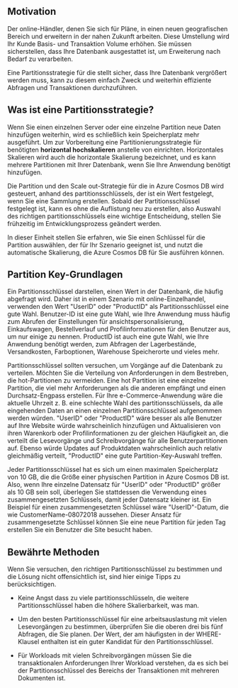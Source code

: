 ## <a name="motivation"></a>Motivation

Der online-Händler, denen Sie sich für Pläne, in einen neuen geografischen Bereich und erweitern in der nahen Zukunft arbeiten. Diese Umstellung wird Ihr Kunde Basis- und Transaktion Volume erhöhen. Sie müssen sicherstellen, dass Ihre Datenbank ausgestattet ist, um Erweiterung nach Bedarf zu verarbeiten.

Eine Partitionsstrategie für die stellt sicher, dass Ihre Datenbank vergrößert werden muss, kann zu diesem einfach Zweck und weiterhin effiziente Abfragen und Transaktionen durchzuführen.

## <a name="what-is-a-partition-strategy"></a>Was ist eine Partitionsstrategie?

Wenn Sie einen einzelnen Server oder eine einzelne Partition neue Daten hinzufügen weiterhin, wird es schließlich kein Speicherplatz mehr ausgeführt. Um zur Vorbereitung eine Partitionierungsstrategie für benötigten **horizontal hochskalieren** anstelle von einrichten. Horizontales Skalieren wird auch die horizontale Skalierung bezeichnet, und es kann mehrere Partitionen mit Ihrer Datenbank, wenn Sie Ihre Anwendung benötigt hinzufügen.

Die Partition und den Scale out-Strategie für die in Azure Cosmos DB wird gesteuert, anhand des partitionsschlüssels, der ist ein Wert festgelegt, wenn Sie eine Sammlung erstellen. Sobald der Partitionsschlüssel festgelegt ist, kann es ohne die Auflistung neu zu erstellen, also Auswahl des richtigen partitionsschlüssels eine wichtige Entscheidung, stellen Sie frühzeitig im Entwicklungsprozess geändert werden.  

In dieser Einheit stellen Sie erfahren, wie Sie einen Schlüssel für die Partition auswählen, der für Ihr Szenario geeignet ist, und nutzt die automatische Skalierung, die Azure Cosmos DB für Sie ausführen können.

## <a name="partition-key-basics"></a>Partition Key-Grundlagen

Ein Partitionsschlüssel darstellen, einen Wert in der Datenbank, die häufig abgefragt wird. Daher ist in einem Szenario mit online-Einzelhandel, verwenden den Wert "UserID" oder "ProductID" als Partitionsschlüssel eine gute Wahl. Benutzer-ID ist eine gute Wahl, wie Ihre Anwendung muss häufig zum Abrufen der Einstellungen für ansichtspersonalisierung, Einkaufswagen, Bestellverlauf und Profilinformationen für den Benutzer aus, um nur einige zu nennen. ProductID ist auch eine gute Wahl, wie Ihre Anwendung benötigt werden, zum Abfragen der Lagerbestände, Versandkosten, Farboptionen, Warehouse Speicherorte und vieles mehr.

Partitionsschlüssel sollten versuchen, um Vorgänge auf die Datenbank zu verteilen. Möchten Sie die Verteilung von Anforderungen in dem Bestreben, die hot-Partitionen zu vermeiden. Eine hot Partition ist eine einzelne Partition, die viel mehr Anforderungen als die anderen empfängt und einen Durchsatz-Engpass erstellen. Für Ihre e-Commerce-Anwendung wäre die aktuelle Uhrzeit z. B. eine schlechte Wahl des partitionsschlüssels, da alle eingehenden Daten an einen einzelnen Partitionsschlüssel aufgenommen werden würden. "UserID" oder "ProductID" wäre besser als alle Benutzer auf Ihre Website würde wahrscheinlich hinzufügen und Aktualisieren von ihren Warenkorb oder Profilinformationen zu der gleichen Häufigkeit an, die verteilt die Lesevorgänge und Schreibvorgänge für alle Benutzerpartitionen auf. Ebenso würde Updates auf Produktdaten wahrscheinlich auch relativ gleichmäßig verteilt, "ProductID" eine gute Partition-Key-Auswahl treffen.

Jeder Partitionsschlüssel hat es sich um einen maximalen Speicherplatz von 10 GB, die die Größe einer physischen Partition in Azure Cosmos DB ist. Also, wenn Ihre einzelne Datensatz für "UserID" oder "ProductID" größer als 10 GB sein soll, überlegen Sie stattdessen die Verwendung eines zusammengesetzten Schlüssels, damit jeder Datensatz kleiner ist. Ein Beispiel für einen zusammengesetzten Schlüssel wäre "UserID"-Datum, die wie CustomerName-08072018 aussehen. Dieser Ansatz für zusammengesetzte Schlüssel können Sie eine neue Partition für jeden Tag erstellen Sie ein Benutzer die Site besucht haben.

## <a name="best-practices"></a>Bewährte Methoden

Wenn Sie versuchen, den richtigen Partitionsschlüssel zu bestimmen und die Lösung nicht offensichtlich ist, sind hier einige Tipps zu berücksichtigen.

* Keine Angst dass zu viele partitionsschlüsseln, die weitere Partitionsschlüssel haben die höhere Skalierbarkeit, was man.

* Um den besten Partitionsschlüssel für eine arbeitsauslastung mit vielen Lesevorgängen zu bestimmen, überprüfen Sie die oberen drei bis fünf Abfragen, die Sie planen. Der Wert, der am häufigsten in der WHERE-Klausel enthalten ist ein guter Kandidat für den Partitionsschlüssel.

* Für Workloads mit vielen Schreibvorgängen müssen Sie die transaktionalen Anforderungen Ihrer Workload verstehen, da es sich bei der Partitionsschlüssel des Bereichs der Transaktionen mit mehreren Dokumenten ist.

